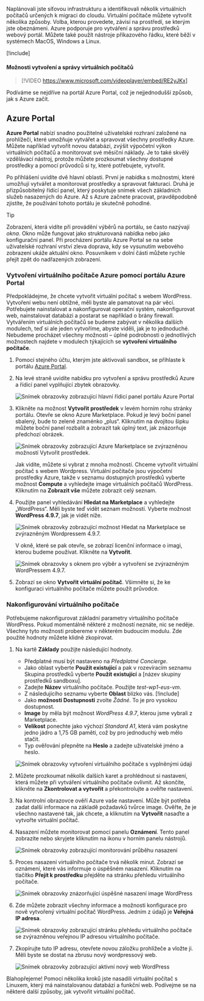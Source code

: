Naplánovali jste síťovou infrastrukturu a identifikovali několik virtuálních počítačů určených k migraci do cloudu. Virtuální počítače můžete vytvořit několika způsoby. Volba, kterou provedete, závisí na prostředí, se kterým jste obeznámeni. Azure podporuje pro vytváření a správu prostředků webový portál. Můžete také použít nástroje příkazového řádku, které běží v systémech MacOS, Windows a Linux.

[!include[](../../../includes/azure-sandbox-activate.md)]

#### <a name="options-to-create-and-manage-vms"></a>Možnosti vytvoření a správy virtuálních počítačů

> [!VIDEO https://www.microsoft.com/videoplayer/embed/RE2yJKx]

Podíváme se nejdříve na portál Azure Portal, což je nejjednodušší způsob, jak s Azure začít.

## <a name="azure-portal"></a>Azure Portal

**Azure Portal** nabízí snadno použitelné uživatelské rozhraní založené na prohlížeči, které umožňuje vytvářet a spravovat všechny prostředky Azure. Můžete například vytvořit novou databázi, zvýšit výpočetní výkon virtuálních počítačů a monitorovat své měsíční náklady. Je to také skvělý vzdělávací nástroj, protože můžete prozkoumat všechny dostupné prostředky a pomocí průvodců si ty, které potřebujete, vytvořit.

Po přihlášení uvidíte dvě hlavní oblasti. První je nabídka s možnostmi, které umožňují vytvářet a monitorovat prostředky a spravovat fakturaci. Druhá je přizpůsobitelný řídicí panel, který poskytuje snímek všech základních služeb nasazených do Azure. Až s Azure začnete pracovat, pravděpodobně zjistíte, že používání tohoto portálu je skutečně pohodlné.

> [!TIP]
> Zobrazení, která vidíte při provádění výběrů na portálu, se často nazývají _okna_. Okno může fungovat jako strukturovaná nabídka nebo jako konfigurační panel. Při procházení portálu Azure Portal se na sebe uživatelské rozhraní vrství zleva doprava, kdy se vysunutím webového zobrazení ukáže aktuální okno. Posuvníkem v dolní části můžete rychle přejít zpět do nadřazených zobrazení.

### <a name="create-an-azure-vm-with-the-azure-portal"></a>Vytvoření virtuálního počítače Azure pomocí portálu Azure Portal

Předpokládejme, že chcete vytvořit virtuální počítač s webem WordPress. Vytvoření webu není obtížné, měli byste ale pamatovat na pár věcí. Potřebujete nainstalovat a nakonfigurovat operační systém, nakonfigurovat web, nainstalovat databázi a postarat se například o brány firewall. Vytvářením virtuálních počítačů se budeme zabývat v několika dalších modulech, teď si ale jeden vytvoříme, abyste viděli, jak je to jednoduché. Nebudeme procházet všechny možnosti – úplné podrobnosti o jednotlivých možnostech najdete v modulech týkajících se **vytvoření virtuálního počítače**.

1. Pomocí stejného účtu, kterým jste aktivovali sandbox, se přihlaste k portálu [Azure Portal](https://portal.azure.com/learn.docs.microsoft.com?azure-portal=true).

1. Na levé straně uvidíte nabídku pro vytvoření a správu prostředků Azure a řídicí panel vyplňující zbytek obrazovky.

    ![Snímek obrazovky zobrazující hlavní řídicí panel portálu Azure Portal](../media/3-dashboard-page.png)

1. Klikněte na možnost **Vytvořit prostředek** v levém horním rohu stránky portálu. Otevře se okno Azure Marketplace. Pokud je levý boční panel sbalený, bude to zelené znaménko „plus“. Kliknutím na dvojitou šipku můžete boční panel rozbalit a zobrazit tak úplný text, jak znázorňuje předchozí obrázek.

    ![Snímek obrazovky zobrazující Azure Marketplace se zvýrazněnou možností Vytvořit prostředek.](../media/3-create-new-resource.png)

    Jak vidíte, můžete si vybrat z mnoha možností. Chceme vytvořit virtuální počítač s webem Wordpress. Virtuální počítače jsou výpočetní prostředky Azure, takže v seznamu dostupných prostředků vyberte možnost **Compute** a vyhledejte image virtuálních počítačů WordPress. Kliknutím na **Zobrazit vše** můžete zobrazit celý seznam.

1. Použijte panel vyhledávání **Hledat na Marketplace** a vyhledejte „WordPress“. Měli byste teď vidět seznam možností. Vyberte možnost **WordPress 4.9.7**, jak je vidět níže.

    ![Snímek obrazovky zobrazující možnost Hledat na Marketplace se zvýrazněným Wordpressem 4.9.7.](../media/3-search-vm-image.png)

    V okně, které se pak otevře, se zobrazí licenční informace o imagi, kterou budeme používat. Klikněte na **Vytvořit**.

    ![Snímek obrazovky s oknem pro výběr a vytvoření se zvýrazněným WordPressem 4.9.7.](../media/3-create-vm-image.png)

1. Zobrazí se okno **Vytvořit virtuální počítač**. Všimněte si, že ke konfiguraci virtuálního počítače můžete použít průvodce.

### <a name="configure-the-vm"></a>Nakonfigurování virtuálního počítače

Potřebujeme nakonfigurovat základní parametry virtuálního počítače WordPress. Pokud momentálně některé z možností neznáte, nic se neděje. Všechny tyto možnosti probereme v některém budoucím modulu. Zde použité hodnoty můžete klidně zkopírovat.

1. Na kartě **Základy** použijte následující hodnoty.
    - Předplatné musí být nastaveno na _Předplatné Concierge_.
    - Jako oblast vyberte **Použít existující** a pak v rozevíracím seznamu Skupina prostředků vyberte **Použít existující** a <rgn>[název skupiny prostředků sandboxu]</rgn>.
    - Zadejte **Název** virtuálního počítače. Použijte _test-wp1-eus-vm_.
    - Z následujícího seznamu vyberte **Oblast** blízko vás.
        [!include[](../../../includes/azure-sandbox-regions-note-friendly.md)]
    - Jako **možnosti Dostupnosti** zvolte _Žádné_. To je pro vysokou dostupnost.
    - **Image** by měla být možnost _WordPress 4.9.7_, kterou jsme vybrali z Marketplace.
    - **Velikost** ponechte jako výchozí _Standard A1_, která vám poskytne jedno jádro a 1,75 GB paměti, což by pro jednoduchý web mělo stačit.
    - Typ ověřování přepněte na **Heslo** a zadejte uživatelské jméno a heslo.

    ![Snímek obrazovky vytvoření virtuálního počítače s vyplněnými údaji](../media/3-create-vm-1.png)

1. Můžete prozkoumat několik dalších karet a prohlédnout si nastavení, která můžete při vytváření virtuálního počítače ovlivnit. Až skončíte, klikněte na **Zkontrolovat a vytvořit** a překontrolujte a ověřte nastavení.

1. Na kontrolní obrazovce ověří Azure vaše nastavení. Může být potřeba zadat další informace na základě požadavků tvůrce image. Ověřte, že je všechno nastavené tak, jak chcete, a kliknutím na **Vytvořit** nasaďte a vytvořte virtuální počítač.

1. Nasazení můžete monitorovat pomocí panelu **Oznámení**. Tento panel zobrazíte nebo skryjete kliknutím na ikonu v horním panelu nástrojů.

    ![Snímek obrazovky zobrazující monitorování průběhu nasazení](../media/3-deploying.png)

1. Proces nasazení virtuálního počítače trvá několik minut. Zobrazí se oznámení, které vás informuje o úspěšném nasazení. Kliknutím na tlačítko **Přejít k prostředku** přejděte na stránku přehledu virtuálního počítače.

    ![Snímek obrazovky znázorňující úspěšné nasazení image WordPress](../media/3-deployment-succeeded.png)

1. Zde můžete zobrazit všechny informace a možnosti konfigurace pro nově vytvořený virtuální počítač WordPress. Jedním z údajů je **Veřejná IP adresa**.

    ![Snímek obrazovky zobrazující stránku přehledu virtuálního počítače se zvýrazněnou veřejnou IP adresou virtuálního počítače.](../media/3-public-ip-address.png)

11. Zkopírujte tuto IP adresu, otevřete novou záložku prohlížeče a vložte ji. Měli byste se dostat na zbrusu nový wordpressový web.

    ![Snímek obrazovky zobrazující aktivní nový web WordPress](../media/3-my-new-blog.png)

Blahopřejeme! Pomocí několika kroků jste nasadili virtuální počítač s Linuxem, který má nainstalovanou databázi a funkční web. Podívejme se na některé další způsoby, jak vytvořit virtuální počítač.
